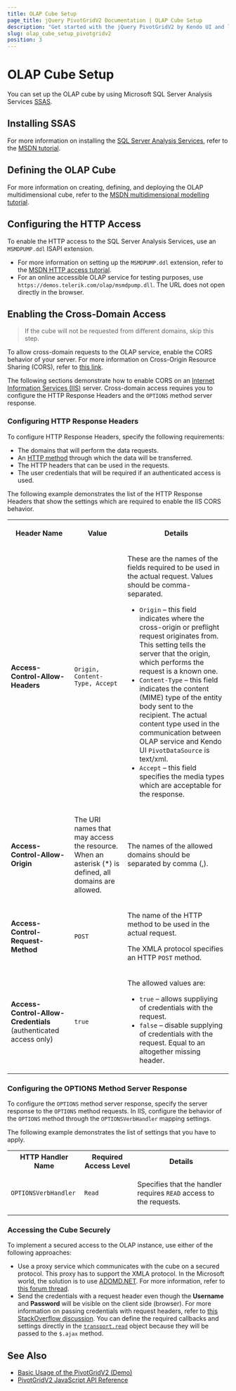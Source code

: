 ```yaml
---
title: OLAP Cube Setup
page_title: jQuery PivotGridV2 Documentation | OLAP Cube Setup
description: "Get started with the jQuery PivotGridV2 by Kendo UI and learn how to set up the OLAP Cube when working with the widget."
slug: olap_cube_setup_pivotgridv2
position: 3
---
```


# OLAP Cube Setup

You can set up the OLAP cube by using Microsoft SQL Server Analysis Services [SSAS](http://technet.microsoft.com/en-us/library/ms175609(v=sql.90).aspx).

## Installing SSAS

For more information on installing the [SQL Server Analysis Services](http://technet.microsoft.com/en-us/library/ms175609(v=sql.90).aspx), refer to the [MSDN tutorial](https://msdn.microsoft.com/en-us/library/hh403424(v=sql.110).aspx).

## Defining the OLAP Cube

For more information on creating, defining, and deploying the OLAP multidimensional cube, refer to the [MSDN multidimensional modelling tutorial](https://msdn.microsoft.com/en-us/library/ms170208(v=sql.110).aspx).

## Configuring the HTTP Access

To enable the HTTP access to the SQL Server Analysis Services, use an `MSMDPUMP.ddl` ISAPI extension.

* For more information on setting up the `MSMDPUMP.ddl` extension, refer to the [MSDN HTTP access tutorial](http://technet.microsoft.com/en-us/library/gg492140.aspx).
* For an online accessible OLAP service for testing purposes, use `https://demos.telerik.com/olap/msmdpump.dll`. The URL does not open directly in the browser.

## Enabling the Cross-Domain Access

> If the cube will not be requested from different domains, skip this step.

To allow cross-domain requests to the OLAP service, enable the CORS behavior of your server. For more information on Cross-Origin Resource Sharing (CORS), refer to [this link](https://developer.mozilla.org/en-US/docs/Web/HTTP/Access_control_CORS).

The following sections demonstrate how to enable CORS on an [Internet Information Services (IIS)](http://www.iis.net/) server. Cross-domain access requires you to configure the HTTP Response Headers and the `OPTIONS` method server response.

### Configuring HTTP Response Headers

To configure HTTP Response Headers, specify the following requirements:
* The domains that will perform the data requests.
* An [HTTP method](https://www.w3.org/Protocols/rfc2616/rfc2616-sec9.html) through which the data will be transferred.
* The HTTP headers that can be used in the requests.
* The user credentials that will be required if an authenticated access is used.

The following example demonstrates the list of the HTTP Response Headers that show the settings which are required to enable the IIS CORS behavior.

<table>
    <tbody>
        <tr>
            <th>
                <p>Header Name</p>
            </th>
            <th>
                <p>Value</p>
            </th>
            <th>
                <p>Details</p>
            </th>
        </tr>
        <tr>
            <td><strong>Access-Control-Allow-Headers</strong></td>
            <td><code>Origin, Content-Type, Accept</code></td>
            <td>
                <p>These are the names of the fields required to be used in the actual request. Values should be comma-separated.</p>
                <ul>
                    <li><code>Origin</code> – this field indicates where the cross-origin or preflight request originates from. This setting tells the server that the origin, which performs the request is a known one.</li>
                    <li><code>Content-Type</code> – this field indicates the content (MIME) type of the entity body sent to the recipient. The actual content type used in the communication between OLAP service and Kendo UI <code>PivotDataSource</code> is text/xml.</li>
                    <li><code>Accept</code> – this field specifies the media types which are acceptable for the response.</li>
                </ul>
            </td>
        </tr>
        <tr>
            <td><strong>Access-Control-Allow-Origin</strong></td>
            <td>
                <p>The URI names that may access the resource. When an asterisk (*) is defined, all domains are allowed.</p>
            </td>
            <td>
                <p>The names of the allowed domains should be separated by comma (,).</p>
            </td>
        </tr>
        <tr>
            <td><strong>Access-Control-Request-Method</strong></td>
            <td><code>POST</code></td>
            <td>
                <p>The name of the HTTP method to be used in the actual request.</p>
                <p>The XMLA protocol specifies an HTTP <code>POST</code> method.</p>
            </td>
        </tr>
        <tr>
            <td><strong>Access-Control-Allow-Credentials</strong> (authenticated access only)</td>
            <td><code>true</code></td>
            <td>
                <p>The allowed values are:</p>
                <ul>
                    <li><code>true</code> – allows suppliying of credentials with the request.</li>
                    <li><code>false</code> – disable supplying of credentials with the request. Equal to an altogether missing header.</li>
                </ul>
            </td>
        </tr>
    </tbody>
</table>

### Configuring the OPTIONS Method Server Response

To configure the `OPTIONS` method server response, specify the server response to the `OPTIONS` method requests. In IIS, configure the behavior of the `OPTIONS` method through the `OPTIONSVerbHandler` mapping settings.

The following example demonstrates the list of settings that you have to apply.

<table>
    <tbody>
        <tr>
            <th>HTTP Handler Name</th>
            <th>Required Access Level</th>
            <th>Details</th>
        </tr>
        <tr>
            <td><code>OPTIONSVerbHandler</code></td>
            <td><code>Read</code></td>
            <td>
                <p>Specifies that the handler requires <code>READ</code> access to the requests.</p>
            </td>
        </tr>
    </tbody>
</table>

### Accessing the Cube Securely

To implement a secured access to the OLAP instance, use either of the following approaches:
* Use a proxy service which communicates with the cube on a secured protocol. This proxy has to support the XMLA protocol. In the Microsoft world, the solution is to use [ADOMD.NET](https://technet.microsoft.com/en-us/library/ms123483%28v=sql.110%29.aspx). For more information, refer to [this forum thread](https://www.telerik.com/forums/securing-access-to-msmdpump-dll).
* Send the credentials with a request header even though the **Username** and **Password** will be visible on the client side (browser). For more information on passing credentials with request headers, refer to [this StackOverflow discussion](http://stackoverflow.com/questions/14579478/how-to-pass-credentials-for-a-webservice-using-jquery-ajax-call). You can define the required callbacks and settings directly in the [`transport.read`](/api/javascript/data/datasource/configuration/transport.read) object because they will be passed to the `$.ajax` method.

## See Also

* [Basic Usage of the PivotGridV2 (Demo)](https://demos.telerik.com/kendo-ui/pivotgridv2/index)
* [PivotGridV2 JavaScript API Reference](/api/javascript/ui/pivotgridv2)
